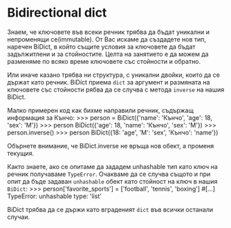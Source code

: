 # Bidirectional dict
Знаем, че ключовете във всеки речник трябва да бъдат уникални и непроменящи се(immutable). От Вас искаме да създадете нов тип,
наречен BiDict, в който същите условия за ключовете да бъдат задължитлени и за стойностите.
Целта на занятието е да можем да разменяме по всяко време ключовете със стойности и обратно.

Или иначе казано трябва ни структура,
с уникални двойки, които да се държат като речник. BiDict приема `dict` за аргумент и
размяната на ключовете със стойности рябва да се случва с метода `inverse` на нашия BiDict.

Малко примерен код как бихме направили речник, съдържащ информация за Кънчо:
    >>> person = BiDict({'name': 'Кънчо', 'age': 18, 'sex': 'M'})
    >>> person
    BiDict({'age': 18, 'name': 'Кънчо', 'sex': 'M'})
    >>> person.inverse()
    >>> person
    BiDict({18: 'age', 'M': 'sex', 'Кънчо': 'name'})

Обърнете внимание, че BiDict.inverse не връща нов обект, а променя текущия.

Както знаете, ако се опитаме да зададем unhashable тип като ключ на речник получаваме `TypeError`. Очакваме
да се случва същото и при опит да бъде задаван `unhashable` обект като стойност на ключ в нашия `BiDict`:
    >>> person['favorite_sports'] = ['football', 'tennis', 'boxing']
    #[...]
    TypeError: unhashable type: 'list'

BiDict трябва да се държи като вграденият `dict` във всички останали случаи.
